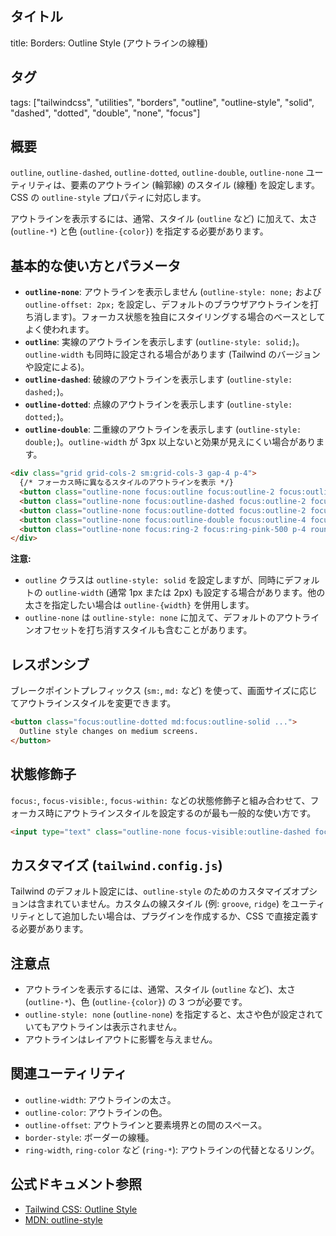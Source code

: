 ## タイトル
title: Borders: Outline Style (アウトラインの線種)

## タグ
tags: ["tailwindcss", "utilities", "borders", "outline", "outline-style", "solid", "dashed", "dotted", "double", "none", "focus"]

## 概要
`outline`, `outline-dashed`, `outline-dotted`, `outline-double`, `outline-none` ユーティリティは、要素のアウトライン (輪郭線) のスタイル (線種) を設定します。CSS の `outline-style` プロパティに対応します。

アウトラインを表示するには、通常、スタイル (`outline` など) に加えて、太さ (`outline-*`) と色 (`outline-{color}`) を指定する必要があります。

## 基本的な使い方とパラメータ

*   **`outline-none`**: アウトラインを表示しません (`outline-style: none;` および `outline-offset: 2px;` を設定し、デフォルトのブラウザアウトラインを打ち消します)。フォーカス状態を独自にスタイリングする場合のベースとしてよく使われます。
*   **`outline`**: 実線のアウトラインを表示します (`outline-style: solid;`)。`outline-width` も同時に設定される場合があります (Tailwind のバージョンや設定による)。
*   **`outline-dashed`**: 破線のアウトラインを表示します (`outline-style: dashed;`)。
*   **`outline-dotted`**: 点線のアウトラインを表示します (`outline-style: dotted;`)。
*   **`outline-double`**: 二重線のアウトラインを表示します (`outline-style: double;`)。`outline-width` が 3px 以上ないと効果が見えにくい場合があります。

```html
<div class="grid grid-cols-2 sm:grid-cols-3 gap-4 p-4">
  {/* フォーカス時に異なるスタイルのアウトラインを表示 */}
  <button class="outline-none focus:outline focus:outline-2 focus:outline-blue-500 p-4 rounded bg-gray-200 dark:bg-gray-700">Focus Solid (outline)</button>
  <button class="outline-none focus:outline-dashed focus:outline-2 focus:outline-green-500 p-4 rounded bg-gray-200 dark:bg-gray-700">Focus Dashed</button>
  <button class="outline-none focus:outline-dotted focus:outline-2 focus:outline-red-500 p-4 rounded bg-gray-200 dark:bg-gray-700">Focus Dotted</button>
  <button class="outline-none focus:outline-double focus:outline-4 focus:outline-purple-500 p-4 rounded bg-gray-200 dark:bg-gray-700">Focus Double (width 4)</button>
  <button class="outline-none focus:ring-2 focus:ring-pink-500 p-4 rounded bg-gray-200 dark:bg-gray-700">Focus None (Ring instead)</button>
</div>
```
**注意:**
*   `outline` クラスは `outline-style: solid` を設定しますが、同時にデフォルトの `outline-width` (通常 1px または 2px) も設定する場合があります。他の太さを指定したい場合は `outline-{width}` を併用します。
*   `outline-none` は `outline-style: none` に加えて、デフォルトのアウトラインオフセットを打ち消すスタイルも含むことがあります。

## レスポンシブ

ブレークポイントプレフィックス (`sm:`, `md:` など) を使って、画面サイズに応じてアウトラインスタイルを変更できます。

```html
<button class="focus:outline-dotted md:focus:outline-solid ...">
  Outline style changes on medium screens.
</button>
```

## 状態修飾子

`focus:`, `focus-visible:`, `focus-within:` などの状態修飾子と組み合わせて、フォーカス時にアウトラインスタイルを設定するのが最も一般的な使い方です。

```html
<input type="text" class="outline-none focus-visible:outline-dashed focus-visible:outline-2 focus-visible:outline-offset-2 focus-visible:outline-violet-500 ...">
```

## カスタマイズ (`tailwind.config.js`)

Tailwind のデフォルト設定には、`outline-style` のためのカスタマイズオプションは含まれていません。カスタムの線スタイル (例: `groove`, `ridge`) をユーティリティとして追加したい場合は、プラグインを作成するか、CSS で直接定義する必要があります。

## 注意点

*   アウトラインを表示するには、通常、スタイル (`outline` など)、太さ (`outline-*`)、色 (`outline-{color}`) の 3 つが必要です。
*   `outline-style: none` (`outline-none`) を指定すると、太さや色が設定されていてもアウトラインは表示されません。
*   アウトラインはレイアウトに影響を与えません。

## 関連ユーティリティ

*   `outline-width`: アウトラインの太さ。
*   `outline-color`: アウトラインの色。
*   `outline-offset`: アウトラインと要素境界との間のスペース。
*   `border-style`: ボーダーの線種。
*   `ring-width`, `ring-color` など (`ring-*`): アウトラインの代替となるリング。

## 公式ドキュメント参照
*   [Tailwind CSS: Outline Style](https://tailwindcss.com/docs/outline-style)
*   [MDN: outline-style](https://developer.mozilla.org/en-US/docs/Web/CSS/outline-style)